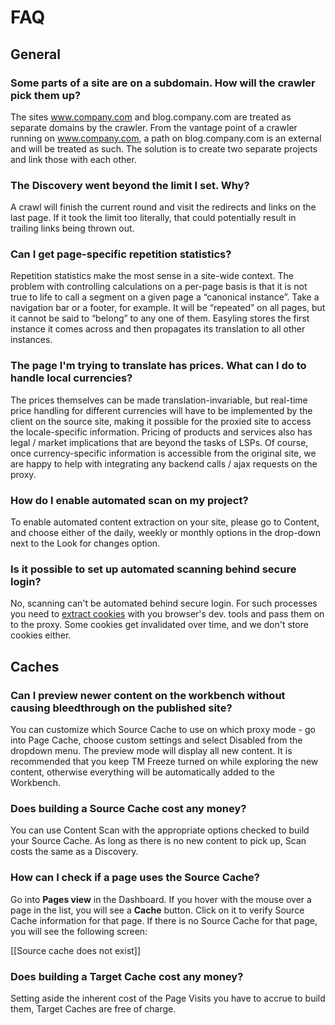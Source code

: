 # FAQ

## General

### **Some parts of a site are on a subdomain. How will the crawler pick them up?**

The sites www.company.com and blog.company.com are treated as separate domains by the crawler. From the vantage point of a crawler running on www.company.com, a path on blog.company.com is an external and will be treated as such. The solution is to create two separate projects and link those with each other.

### **The Discovery went beyond the limit I set. Why?**

A crawl will finish the current round and visit the redirects and links on the last page. If it took the limit too literally, that could potentially result in trailing links being thrown out.

### **Can I get page-specific repetition statistics?**

Repetition statistics make the most sense in a site-wide context. The problem with controlling calculations on a per-page basis is that it is not true to life to call a segment on a given page a “canonical instance”. Take a navigation bar or a footer, for example. It will be “repeated” on all pages, but it cannot be said to “belong” to any one of them. Easyling stores the first instance it comes across and then propagates its translation to all other instances.

### **The page I'm trying to translate has prices. What can I do to handle local currencies?**

The prices themselves can be made translation-invariable, but real-time price handling for different currencies will have to be implemented by the client on the source site, making it possible for the proxied site to access the locale-specific information. Pricing of products and services also has legal / market implications that are beyond the tasks of LSPs. Of course, once currency-specific information is accessible from the original site, we are happy to help with integrating any backend calls / ajax requests on the proxy.

### **How do I enable automated scan on my project?**

To enable automated content extraction on your site, please go to Content, and choose either of the daily, weekly or monthly options in the drop-down next to the Look for changes option.

### **Is it possible to set up automated scanning behind secure login?**

No, scanning can't be automated behind secure login. For such processes you need to [extract cookies](../troubleshooting/issues/secure-login.html) with you browser's dev. tools and pass them on to the proxy. Some cookies get invalidated over time, and we don't store cookies either.

## Caches

### **Can I preview newer content on the workbench without causing bleedthrough on the published site?**

You can customize which Source Cache to use on which proxy mode - go into Page Cache, choose custom settings and select Disabled from the dropdown menu. The preview mode will display all new content. It is recommended that you keep TM Freeze turned on while exploring the new content, otherwise everything will be automatically added to the Workbench.

### **Does building a Source Cache cost any money?**

You can use Content Scan with the appropriate options checked to build your Source Cache. As long as there is no new content to pick up, Scan costs the same as a Discovery.

### **How can I check if a page uses the Source Cache?**

Go into **Pages view** in the Dashboard. If you hover with the mouse over a page in the list, you will see a **Cache** button. Click on it to verify Source Cache information for that page. If there is no Source Cache for that page, you will see the following screen:

[[Source cache does not exist]]

### **Does building a Target Cache cost any money?**

Setting aside the inherent cost of the Page Visits you have to accrue to build them, Target Caches are free of charge.
